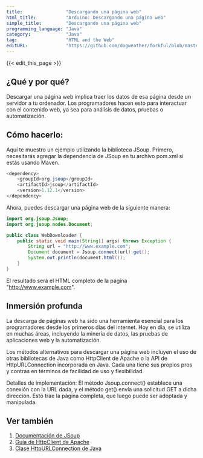 ```yaml
---
title:                "Descargando una página web"
html_title:           "Arduino: Descargando una página web"
simple_title:         "Descargando una página web"
programming_language: "Java"
category:             "Java"
tag:                  "HTML and the Web"
editURL:              "https://github.com/dogweather/forkful/blob/master/content/es/java/downloading-a-web-page.md"
---
```


{{< edit_this_page >}}

## ¿Qué y por qué?

Descargar una página web implica traer los datos de esa página desde un servidor a tu ordenador. Los programadores hacen esto para interactuar con el contenido web, ya sea para análisis de datos, pruebas o automatización.

## Cómo hacerlo:

Aquí te muestro un ejemplo utilizando la biblioteca JSoup. Primero, necesitarás agregar la dependencia de JSoup en tu archivo pom.xml si estás usando Maven.

```Java
<dependency>
    <groupId>org.jsoup</groupId>
    <artifactId>jsoup</artifactId>
    <version>1.12.1</version>
</dependency>
```

Ahora, puedes descargar una página web de la siguiente manera:

```Java
import org.jsoup.Jsoup;
import org.jsoup.nodes.Document;

public class WebDownloader {
    public static void main(String[] args) throws Exception {
        String url = "http://www.example.com";
        Document document = Jsoup.connect(url).get();
        System.out.println(document.html());
    }
}
```

El resultado será el HTML completo de la página "http://www.example.com".

## Inmersión profunda

La descarga de páginas web ha sido una herramienta esencial para los programadores desde los primeros días del internet. Hoy en día, se utiliza en muchas áreas, incluyendo la minería de datos, las pruebas de aplicaciones web y la automatización.

Los métodos alternativos para descargar una página web incluyen el uso de otras bibliotecas de Java como HttpClient de Apache o la API de HttpURLConnection incorporada en Java. Cada una tiene sus propios pros y contras en términos de facilidad de uso y flexibilidad.

Detalles de implementación: El método Jsoup.connect() establece una conexión con la URL dada, y el método get() envía una solicitud GET a dicha dirección. Esto trae la página completa, que luego puede ser adoptada y manipulada.

## Ver también

1. [Documentación de JSoup](https://jsoup.org/)
2. [Guía de HttpClient de Apache](http://hc.apache.org/httpcomponents-client-4.5.x/tutorial/html/)
3. [Clase HttpURLConnection de Java](https://docs.oracle.com/javase/8/docs/api/java/net/HttpURLConnection.html)